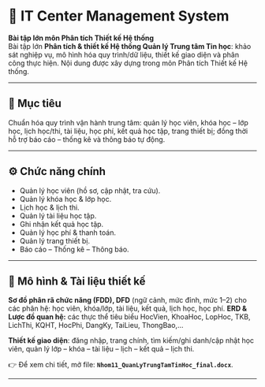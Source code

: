 # 🏫 IT Center Management System

**Bài tập lớn môn Phân tích Thiết kế Hệ thống**  
Bài tập lớn **Phân tích & thiết kế Hệ thống Quản lý Trung tâm Tin học**: khảo sát nghiệp vụ, mô hình hóa quy trình/dữ liệu, thiết kế giao diện và phân công thực hiện. Nội dung được xây dựng trong môn Phân tích Thiết kế Hệ thống.  

---

## 🎯 Mục tiêu
Chuẩn hóa quy trình vận hành trung tâm: quản lý học viên, khóa học – lớp học, lịch học/thi, tài liệu, học phí, kết quả học tập, trang thiết bị; đồng thời hỗ trợ báo cáo – thống kê và thông báo tự động.  

---

## ⚙️ Chức năng chính
- Quản lý học viên (hồ sơ, cập nhật, tra cứu).  
- Quản lý khóa học & lớp học.  
- Lịch học & lịch thi.  
- Quản lý tài liệu học tập.  
- Ghi nhận kết quả học tập.  
- Quản lý học phí & thanh toán.  
- Quản lý trang thiết bị.  
- Báo cáo – Thống kê – Thông báo.  

---

## 📑 Mô hình & Tài liệu thiết kế
**Sơ đồ phân rã chức năng (FDD), DFD** (ngữ cảnh, mức đỉnh, mức 1–2) cho các phân hệ: học viên, khóa/lớp, tài liệu, kết quả, lịch học, học phí.
**ERD & Lược đồ quan hệ:** các thực thể tiêu biểu HocVien, KhoaHoc, LopHoc, TKB, LichThi, KQHT, HocPhi, DangKy, TaiLieu, ThongBao,…

**Thiết kế giao diện**: đăng nhập, trang chính, tìm kiếm/ghi danh/cập nhật học viên, quản lý lớp – khóa – tài liệu – lịch – kết quả – lịch thi. 

👉 Để xem chi tiết, mở file: **`Nhom11_QuanLyTrungTamTinHoc_final.docx`**.  

---
